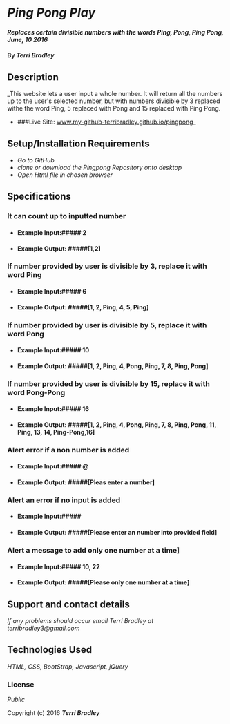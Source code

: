 # _Ping Pong Play_

#### _Replaces certain divisible numbers with the words Ping, Pong, Ping Pong, June, 10 2016_

#### By _**Terri Bradley**_

## Description

_This website lets a user input a whole number. It will return all the numbers up to the user's selected number, but with numbers divisible by 3 replaced withe the word Ping, 5 replaced with Pong and 15 replaced with Ping Pong.
* ###Live Site: www.my-github-terribradley.github.io/pingpong_

## Setup/Installation Requirements

* _Go to GitHub_
* _clone or download the Pingpong Repository onto desktop_
* _Open Html file in chosen browser_



## Specifications

### It can count up to inputted number
* #### Example Input:##### 2
* #### Example Output: #####[1,2]
### If number provided by user is divisible by 3, replace it with word Ping
* #### Example Input:##### 6
* #### Example Output: #####[1, 2, Ping, 4, 5, Ping]
### If number provided by user is divisible by 5, replace it with word Pong
* #### Example Input:##### 10
* #### Example Output: #####[1, 2, Ping, 4, Pong, Ping, 7, 8, Ping, Pong]
### If number provided by user is divisible by 15, replace it with word Pong-Pong
* #### Example Input:##### 16
* #### Example Output: #####[1, 2, Ping, 4, Pong, Ping, 7, 8, Ping, Pong, 11, Ping, 13, 14, Ping-Pong,16]
### Alert error if a non number is added
* #### Example Input:##### @
* #### Example Output: #####[Pleas enter a number]
### Alert an error if no input is added
* #### Example Input:#####
* #### Example Output: #####[Please enter an number into provided field]
### Alert a message to add only one number at a time]
* #### Example Input:##### 10, 22
* #### Example Output: #####[Please only one number at a time]


## Support and contact details

_If any problems should occur email Terri Bradley at terribradley3@gmail.com_

## Technologies Used

_HTML, CSS, BootStrap, Javascript, jQuery_

### License

*Public*

Copyright (c) 2016 **_Terri Bradley_**
